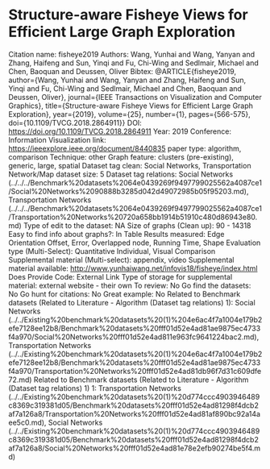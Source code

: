 # Structure-aware Fisheye Views for Efficient Large Graph Exploration

Citation name: fisheye2019
Authors: Wang, Yunhai and Wang, Yanyan and Zhang, Haifeng and Sun, Yinqi and Fu, Chi-Wing and Sedlmair, Michael and Chen, Baoquan and Deussen, Oliver
Bibtex: @ARTICLE{fisheye2019,
author={Wang, Yunhai and Wang, Yanyan and Zhang, Haifeng and Sun, Yinqi and Fu, Chi-Wing and Sedlmair, Michael and Chen, Baoquan and Deussen, Oliver},
journal={IEEE Transactions on Visualization and Computer Graphics},
title={Structure-aware Fisheye Views for Efficient Large Graph Exploration},
year={2019},
volume={25},
number={1},
pages={566-575},
doi={10.1109/TVCG.2018.2864911}}
DOI: https://doi.org/10.1109/TVCG.2018.2864911
Year: 2019
Conference: Information Visualization
link: https://ieeexplore.ieee.org/document/8440835
paper type: algorithm, comparison
Technique: other
Graph feature: clusters (pre-existing), generic, large, spatial
Dataset tag clean: Social Networks, Transportation Network/Map
dataset size: 5
Dataset tag relations: Social Networks (../../../Benchmark%20datasets%2064e0439269f9497799025562a4087ce1/Social%20Networks%2090888b3285d042d49072985b05f95203.md), Transportation Networks (../../../Benchmark%20datasets%2064e0439269f9497799025562a4087ce1/Transportation%20Networks%20720a658bb1914b51910c480d86943e80.md)
Type of edit to the dataset: NA
Size of graphs (Clean up): 90 - 14318
Easy to find info about graphs?: In Table
Results measured: Edge Orientation Offset, Error, Overlapped node, Running Time, Shape
Evaluation type (Multi-Select): Quantitative Individual, Visual Comparison
Supplemental material (Multi-select): appendix, video
Supplemental material available: http://www.yunhaiwang.net/infovis18/fisheye/index.html
Does Provide Code: External Link
Type of storage for supplemental material: external website - their own
To review: No
Go find the datasets: No
Go hunt for citations: No
Great example: No
Related to Benchmark datasets (Related to Literature - Algorithm (Dataset tag relations) 1): Social Networks (../../Existing%20benchmark%20datasets%20(1)%204e6ac4f7a1004e179b2efe7128ee12b8/Benchmark%20datasets%20fff01d52e4ad81ae9875ec4733f4a970/Social%20Networks%20fff01d52e4ad811e963fc9641224bac2.md), Transportation Networks (../../Existing%20benchmark%20datasets%20(1)%204e6ac4f7a1004e179b2efe7128ee12b8/Benchmark%20datasets%20fff01d52e4ad81ae9875ec4733f4a970/Transportation%20Networks%20fff01d52e4ad81db96f7d31c609dfe72.md)
Related to Benchmark datasets (Related to Literature - Algorithm (Dataset tag relations) 1) 1: Transportation Networks (../../Existing%20benchmark%20datasets%20(1)%20d774ccc4903946489c8369c319381d05/Benchmark%20datasets%20fff01d52e4ad81298f4dcb2af7a126a8/Transportation%20Networks%20fff01d52e4ad81af890bc92a14aee5c0.md), Social Networks (../../Existing%20benchmark%20datasets%20(1)%20d774ccc4903946489c8369c319381d05/Benchmark%20datasets%20fff01d52e4ad81298f4dcb2af7a126a8/Social%20Networks%20fff01d52e4ad81e78e2efb90274be5f4.md)